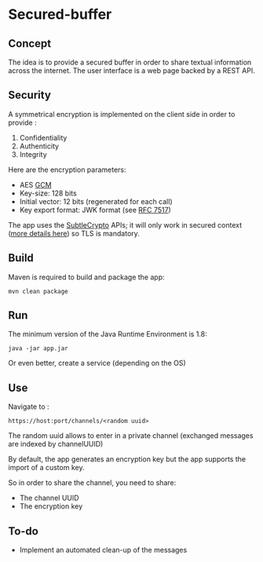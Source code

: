 # Secured-buffer

## Concept

The idea is to provide a secured buffer in order to share textual information across the internet. The user interface is a web page backed by a REST API.

## Security

A symmetrical encryption is implemented on the client side in order to provide :
1. Confidentiality
2. Authenticity
3. Integrity

Here are the encryption parameters:
* AES [GCM](https://en.wikipedia.org/wiki/Galois/Counter_Mode)
* Key-size: 128 bits
* Initial vector: 12 bits (regenerated for each call)
* Key export format: JWK format (see [RFC 7517](https://tools.ietf.org/html/rfc7517))

The app uses the [SubtleCrypto](https://developer.mozilla.org/en-US/docs/Web/API/SubtleCrypto) APIs; it will only work in secured context ([more details here](https://developer.mozilla.org/en-US/docs/Web/Security/Secure_Contexts)) so TLS is mandatory.

## Build

Maven is required to build and package the app:

```
mvn clean package
```

## Run

The minimum version of the Java Runtime Environment is 1.8:

```
java -jar app.jar
```

Or even better, create a service (depending on the OS)

## Use

Navigate to :

```
https://host:port/channels/<random uuid>
```

The random uuid allows to enter in a private channel (exchanged messages are indexed by channelUUID)

By default, the app generates an encryption key but the app supports the import of a custom key.

So in order to share the channel, you need to share:
* The channel UUID
* The encryption key

## To-do

* Implement an automated clean-up of the messages
